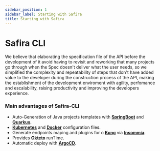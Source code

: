 ```yaml
---
sidebar_position: 1
sidebar_label: Starting with Safira
title: Starting with Safira
---
```


# Safira CLI

We believe that elaborating the specification file of the API before the development of it avoid having to revisit and reworking that many projects go through when the Spec doesn't deliver what the user needs, so we simplified the complexity and repeatability of steps that don't have added value to the developer during the construction process of the API, making the establishment of the development enviroment with agility, perfomance and escalability, raising productivity and improving the developers experience.

### Main advantages of Safira-CLI

- Auto-Generation of Java projects templates with **[SpringBoot](https://spring.io/)** and **[Quarkus](https://quarkus.io/)**.
- **[Kubernetes](https://kubernetes.io/pt-br/)** and **[Docker](https://www.docker.com/)** configuration files.
- Generate endpoints maping and plugins for o **[Kong](https://konghq.com/)** via **[Insommia](https://insomnia.rest/download)**.
- Provides **[Okteto](https://okteto.com/)** runTime.
- Automatic deploy with **[ArgoCD](https://argo-cd.readthedocs.io/en/stable/)**.